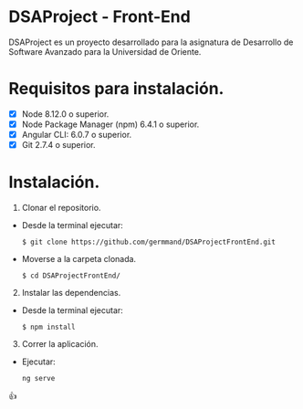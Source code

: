 # DSAProject - Front-End

DSAProject es un proyecto desarrollado para la asignatura de Desarrollo de Software Avanzado para la Universidad de Oriente.

# Requisitos para instalación.

- [x] Node 8.12.0 o superior.
- [x] Node Package Manager (npm) 6.4.1 o superior.
- [x] Angular CLI: 6.0.7 o superior.
- [x] Git 2.7.4 o superior.

# Instalación.

1. Clonar el repositorio.
 - Desde la terminal ejecutar:

   `$ git clone https://github.com/germmand/DSAProjectFrontEnd.git`

 - Moverse a la carpeta clonada.

   `$ cd DSAProjectFrontEnd/`

2. Instalar las dependencias.
 - Desde la terminal ejecutar:

   `$ npm install`

3. Correr la aplicación.
 - Ejecutar:

   `ng serve`

:+1: 
